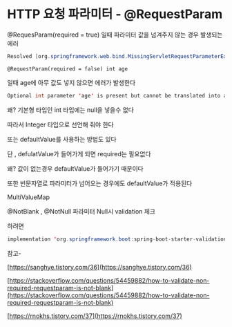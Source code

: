 # HTTP 요청 파라미터 - @RequestParam

@RequesParam(required = true) 일때 파라미터 값을 넘겨주지 않는 경우 발생되는 에러

```java
Resolved [org.springframework.web.bind.MissingServletRequestParameterException: Required request parameter 'userName' for method parameter type String is not present]
```

`@RequestParam(required = false) int age`

일때 age에 아무 값도 넣지 않으면 에러가 발생한다

```java
Optional int parameter 'age' is present but cannot be translated into a null value due to being declared as a primitive type.
```

왜? 기본형 타입인 int 타입에는 null을 넣을수 없다

따라서 Integer 타입으로 선언해 줘야 한다

또는 defaultValue를 사용하는 방법도 있다

단 , defulatValue가 들어가게 되면 required는 필요없다

왜? 값이 없는경우 defaultValue가 들어가기 때문이다

또한 빈문자열로 파라미터가 넘어오는 경우에도 defaultValue가 적용된다

MultiValueMap

@NotBlank , @NotNull 파라미터 Null시 validation 체크

하려면

```java
implementation 'org.springframework.boot:spring-boot-starter-validation'
```

참고- 

[https://sanghye.tistory.com/36](https://sanghye.tistory.com/36)

[https://stackoverflow.com/questions/54459882/how-to-validate-non-required-requestparam-is-not-blank](https://stackoverflow.com/questions/54459882/how-to-validate-non-required-requestparam-is-not-blank)

[https://rnokhs.tistory.com/37](https://rnokhs.tistory.com/37)